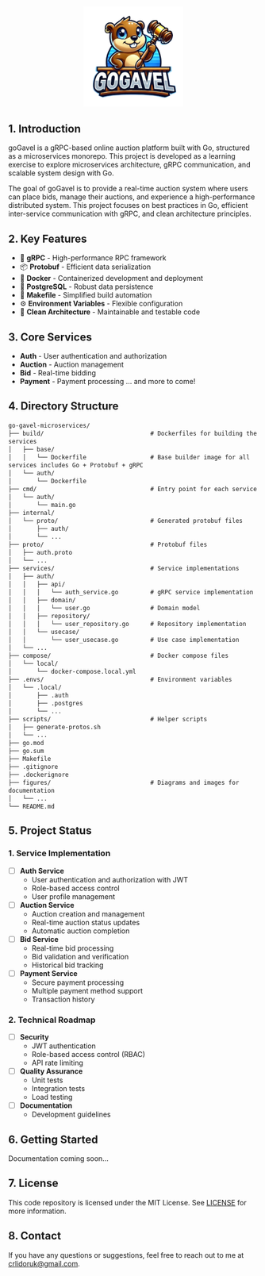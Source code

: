 <!-- markdownlint-disable first-line-h1 -->
<!-- markdownlint-disable html -->
<!-- markdownlint-disable no-duplicate-header -->
<div align="center">
  <img src="https://github.com/nidea1/go-gavel/blob/main/figures/logo-by-dall-e.png?raw=true" width="40%" alt="goGavel" />
</div>

## 1. Introduction

goGavel is a gRPC-based online auction platform built with Go, structured as a microservices monorepo. This project is developed as a learning exercise to explore microservices architecture, gRPC communication, and scalable system design with Go.

The goal of goGavel is to provide a real-time auction system where users can place bids, manage their auctions, and experience a high-performance distributed system. This project focuses on best practices in Go, efficient inter-service communication with gRPC, and clean architecture principles.

## 2. Key Features

- 🚀 **gRPC** - High-performance RPC framework
- 📦 **Protobuf** - Efficient data serialization
- 🐳 **Docker** - Containerized development and deployment
- 🐘 **PostgreSQL** - Robust data persistence
- 🔧 **Makefile** - Simplified build automation
- ⚙️ **Environment Variables** - Flexible configuration
- 🎯 **Clean Architecture** - Maintainable and testable code

## 3. Core Services

- **Auth** - User authentication and authorization
- **Auction** - Auction management
- **Bid** - Real-time bidding
- **Payment** - Payment processing
... and more to come!

## 4. Directory Structure

```plaintext
go-gavel-microservices/
├── build/                              # Dockerfiles for building the services 
│   ├── base/
│   │   └── Dockerfile                  # Base builder image for all services includes Go + Protobuf + gRPC
│   └── auth/
│       └── Dockerfile
├── cmd/                                # Entry point for each service
│   └── auth/
│       └── main.go
├── internal/
│   └── proto/                          # Generated protobuf files
│       ├── auth/
│       └── ...
├── proto/                              # Protobuf files
│   ├── auth.proto
│   └── ...
├── services/                           # Service implementations
│   ├── auth/
│   │   ├── api/
│   │   │   └── auth_service.go         # gRPC service implementation
│   │   ├── domain/
│   │   │   └── user.go                 # Domain model
│   │   ├── repository/
│   │   │   └── user_repository.go      # Repository implementation
│   │   └── usecase/
│   │       └── user_usecase.go         # Use case implementation
│   └── ...
├── compose/                            # Docker compose files
│   └── local/
│       └── docker-compose.local.yml
├── .envs/                              # Environment variables
│   └── .local/
│       ├── .auth
│       ├── .postgres
│       └── ...
├── scripts/                            # Helper scripts
│   ├── generate-protos.sh
│   └── ...
├── go.mod
├── go.sum
├── Makefile
├── .gitignore
├── .dockerignore
├── figures/                            # Diagrams and images for documentation
│   └── ...
└── README.md
```

## 5. Project Status

### 1. Service Implementation

- [ ] **Auth Service**
  - User authentication and authorization with JWT
  - Role-based access control
  - User profile management
- [ ] **Auction Service**
  - Auction creation and management
  - Real-time auction status updates
  - Automatic auction completion
- [ ] **Bid Service**
  - Real-time bid processing
  - Bid validation and verification
  - Historical bid tracking
- [ ] **Payment Service**
  - Secure payment processing
  - Multiple payment method support
  - Transaction history

### 2. Technical Roadmap

- [ ] **Security**
  - JWT authentication
  - Role-based access control (RBAC)
  - API rate limiting
- [ ] **Quality Assurance**
  - Unit tests
  - Integration tests
  - Load testing
- [ ] **Documentation**
  - Development guidelines

## 6. Getting Started

Documentation coming soon...

## 7. License

This code repository is licensed under the MIT License. See [LICENSE](https://github.com/nidea1/go-gavel/blob/main/LICENSE) for more information.

## 8. Contact

If you have any questions or suggestions, feel free to reach out to me at [crlidoruk@gmail.com](mailto:crlidoruk@gmail.com).
